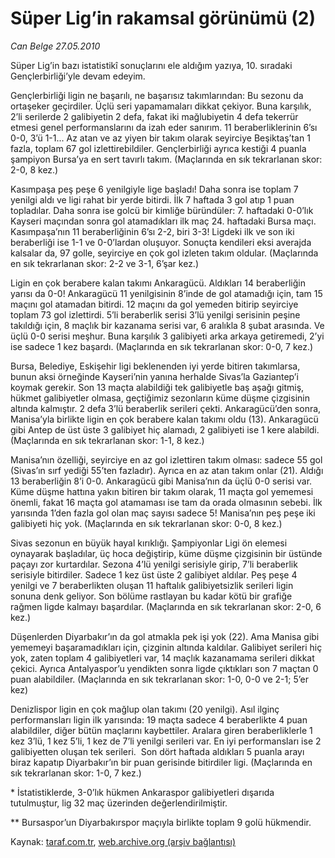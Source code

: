 # Süper Lig’in rakamsal görünümü (2) 

*Can Belge 27.05.2010*

<div class="yazi"><p>Süper Lig’in bazı istatistikî sonuçlarını ele aldığım yazıya, 10. sıradaki Gençlerbirliği’yle devam edeyim.  </p>
<p>Gençlerbirliği ligin ne başarılı, ne başarısız takımlarından: Bu sezonu da ortaşeker geçirdiler. Üçlü seri yapamamaları dikkat çekiyor. Buna karşılık, 2’li serilerde 2 galibiyetin 2 defa, fakat iki mağlubiyetin 4 defa tekerrür etmesi genel performanslarını da izah eder sanırım. 11 beraberliklerinin 6’sı 0-0, 3’ü 1-1... Az atan ve az yiyen bir takım olarak seyirciye Beşiktaş’tan 1 fazla, toplam 67 gol izlettirebildiler. Gençlerbirliği ayrıca kestiği 4 puanla şampiyon Bursa’ya en sert tavırlı takım. (Maçlarında en sık tekrarlanan skor: 2-0, 8 kez.) </p>
<p>Kasımpaşa peş peşe 6 yenilgiyle lige başladı! Daha sonra ise toplam 7 yenilgi aldı ve ligi rahat bir yerde bitirdi. İlk 7 haftada 3 gol atıp 1 puan topladılar. Daha sonra ise golcü bir kimliğe büründüler: 7. haftadaki 0-0’lık Kayseri maçından sonra gol atamadıkları ilk maç 24. haftadaki Bursa maçı. Kasımpaşa’nın 11 beraberliğinin 6’sı 2-2, biri 3-3! Ligdeki ilk ve son iki beraberliği ise 1-1 ve 0-0’lardan oluşuyor. Sonuçta kendileri eksi averajda kalsalar da, 97 golle, seyirciye en çok gol izleten takım oldular. (Maçlarında en sık tekrarlanan skor: 2-2 ve 3-1, 6’şar kez.) </p>
<p>Ligin en çok berabere kalan takımı Ankaragücü. Aldıkları 14 beraberliğin yarısı da 0-0! Ankaragücü 11 yenilgisinin 8’inde de gol atamadığı için, tam 15 maçını gol atamadan bitirdi. 12 maçını da gol yemeden bitirip seyirciye toplam 73 gol izlettirdi. 5’li beraberlik serisi 3’lü yenilgi serisinin peşine takıldığı için, 8 maçlık bir kazanama serisi var, 6 aralıkla 8 şubat arasında. Ve üçlü 0-0 serisi meşhur. Buna karşılık 3 galibiyeti arka arkaya getiremedi, 2’yi ise sadece 1 kez başardı. (Maçlarında en sık tekrarlanan skor: 0-0, 7 kez.) </p>
<p>Bursa, Belediye, Eskişehir ligi beklenenden iyi yerde bitiren takımlarsa, bunun aksi örneğinde Kayseri’nin yanına herhalde Sivas’la Gaziantep’i koymak gerekir. Son 13 maçta alabildiği tek galibiyetle baş aşağı gitmiş, hükmet galibiyetler olmasa, geçtiğimiz sezonların küme düşme çizgisinin altında kalmıştır. 2 defa 3’lü beraberlik serileri çekti. Ankaragücü’den sonra, Manisa’yla birlikte ligin en çok berabere kalan takımı oldu (13). Ankaragücü gibi Antep de üst üste 3 galibiyet hiç alamadı, 2 galibiyeti ise 1 kere alabildi. (Maçlarında en sık tekrarlanan skor: 1-1, 8 kez.) </p>
<p>Manisa’nın özelliği, seyirciye en az gol izlettiren takım olması: sadece 55 gol (Sivas’ın sırf yediği 55’ten fazladır). Ayrıca en az atan takım onlar (21). Aldığı 13 beraberliğin 8’i 0-0. Ankaragücü gibi Manisa’nın da üçlü 0-0 serisi var. Küme düşme hattına yakın bitiren bir takım olarak, 11 maçta gol yememesi önemli, fakat 16 maçta gol atamaması ise tam da orada olmasının sebebi. İlk yarısında 1’den fazla gol olan maç sayısı sadece 5! Manisa’nın peş peşe iki galibiyeti hiç yok. (Maçlarında en sık tekrarlanan skor: 0-0, 8 kez.) </p>
<p>Sivas sezonun en büyük hayal kırıklığı. Şampiyonlar Ligi ön elemesi oynayarak başladılar, üç hoca değiştirip, küme düşme çizgisinin bir üstünde paçayı zor kurtardılar. Sezona 4’lü yenilgi serisiyle girip, 7’li beraberlik serisiyle bitirdiler. Sadece 1 kez üst üste 2 galibiyet aldılar. Peş peşe 4 yenilgi ve 7 beraberlikten oluşan 11 haftalık galibiyetsizlik serileri ligin sonuna denk geliyor. Son bölüme rastlayan bu kadar kötü bir grafiğe rağmen ligde kalmayı başardılar. (Maçlarında en sık tekrarlanan skor: 2-0, 6 kez.) </p>
<p>Düşenlerden Diyarbakır’ın da gol atmakla pek işi yok (22). Ama Manisa gibi yememeyi başaramadıkları için, çizginin altında kaldılar. Galibiyet serileri hiç yok, zaten toplam 4 galibiyetleri var, 14 maçlık kazanamama serileri dikkat çekici. Ayrıca Antalyaspor’u yendikten sonra ligde çıktıkları son 7 maçtan 0 puan alabildiler. (Maçlarında en sık tekrarlanan skor: 1-0, 0-0 ve 2-1; 5’er kez) </p>
<p>Denizlispor ligin en çok mağlup olan takımı (20 yenilgi). Asıl ilginç performansları ligin ilk yarısında: 19 maçta sadece 4 beraberlikte 4 puan alabildiler, diğer bütün maçlarını kaybettiler. Aralara giren beraberliklerle 1 kez 3’lü, 1 kez 5’li, 1 kez de 7’li yenilgi serileri var. En iyi performansları ise 2 galibiyetten oluşan tek serileri.  Son dört haftada aldıkları 5 puanla arayı biraz kapatıp Diyarbakır’ın bir puan gerisinde bitirdiler ligi. (Maçlarında en sık tekrarlanan skor: 1-0, 7 kez.) </p>
<p>* İstatistiklerde, 3-0’lık hükmen Ankaraspor galibiyetleri dışarıda tutulmuştur, lig 32 maç üzerinden değerlendirilmiştir.</p>
<p>** Bursaspor’un Diyarbakırspor maçıyla birlikte toplam 9 golü hükmendir. </p></div>

Kaynak: [taraf.com.tr](m), [web.archive.org (arşiv bağlantısı)](http://web.archive.org/web/20100722180018/http://taraf.com.tr:80/can-belge/makale-super-lig-in-rakamsal-gorunumu-2.htm)
